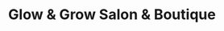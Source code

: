 ---
title: "Glow & Grow Salon & Boutique"
url: /leander/glow-and-grow-salon-and-boutique/
shop: beauty
---